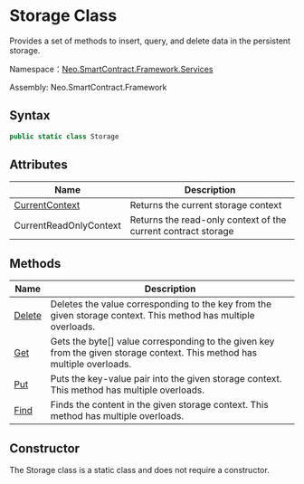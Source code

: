# Storage Class

Provides a set of methods to insert, query, and delete data in the persistent storage.

Namespace：[Neo.SmartContract.Framework.Services](../services.md)

Assembly: Neo.SmartContract.Framework

## Syntax

```c#
public static class Storage
```

## Attributes

| Name                                   | Description |
| ---------------------------------------- | ---------- |
| [CurrentContext](Storage/CurrentContext.md) | Returns the current storage context |
| CurrentReadOnlyContext | Returns the read-only context of the current contract storage |

## Methods

| Name                                    | Description                    |
| ---------------------------------------- | -------------------------------- |
| [Delete](Storage/Delete.md) | Deletes the value corresponding to the key from the given storage context. This method has multiple overloads. |
| [Get](Storage/Get.md) | Gets the byte[] value corresponding to the given key from the given storage context. This method has multiple overloads. |
| [Put](Storage/Put.md) | Puts the key-value pair into the given storage context. This method has multiple overloads. |
| [Find](Storage/Find.md) | Finds the content in the given storage context. This method has multiple overloads. |

## Constructor

The Storage class is a static class and does not require a constructor.